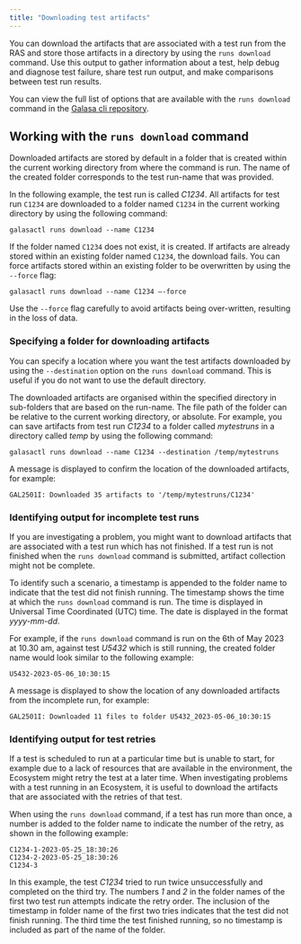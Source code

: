 ```yaml
---
title: "Downloading test artifacts"
---
```


You can download the artifacts that are associated with a test run from the RAS and store those artifacts in a directory by using the `runs download` command. Use this output to gather information about a test, help debug and diagnose test failure, share test run output, and make comparisons between test run results.

You can view the full list of options that are available with the `runs download` command in the 
<a href="https://github.com/galasa-dev/cli/blob/main/docs/generated/galasactl_runs_download.md#galasactl-runs-download" target="_blank">Galasa cli repository</a>.

## Working with the `runs download` command

Downloaded artifacts are stored by default in a folder that is created within the current working directory from where the command is run. The name of the created folder corresponds to the test run-name that was provided. 

In the following example, the test run is called _C1234_. All artifacts for test run `C1234` are downloaded to a folder named `C1234` in the current working directory by using the following command:

```
galasactl runs download --name C1234
```

If the folder named `C1234` does not exist, it is created. If artifacts are already stored within an existing folder named `C1234`, the download fails. You can force artifacts stored within an existing folder to be overwritten by using the `--force` flag:

```
galasactl runs download --name C1234 –-force
```

Use the `--force` flag carefully to avoid artifacts being over-written, resulting in the loss of data.

### Specifying a folder for downloading artifacts

You can specify a location where you want the test artifacts downloaded by using the `--destination` option on the `runs download` command. This is useful if you do not want to use the default directory. 

The downloaded artifacts are organised within the specified directory in sub-folders that are based on the run-name. The file path of the folder can be relative to the current working directory, or absolute. For example, you can save artifacts from test run _C1234_ to a folder called _mytestruns_ in a directory called _temp_ by using the following command:

```
galasactl runs download --name C1234 --destination /temp/mytestruns
```

A message is displayed to confirm the location of the downloaded artifacts, for example:

```
GAL2501I: Downloaded 35 artifacts to '/temp/mytestruns/C1234' 
```

### Identifying output for incomplete test runs 

If you are investigating a problem, you might want to download artifacts that are associated with a test run which has not finished. If a test run is not finished when the `runs download` command is submitted, artifact collection might not be complete.

To identify such a scenario, a timestamp is appended to the folder name to indicate that the test did not finish running. The timestamp shows the time at which the `runs download` command is run. The time is displayed in Universal Time Coordinated (UTC) time. The date is displayed in the format _yyyy-mm-dd_. 

For example, if the `runs download` command is run on the 6th of May 2023 at 10.30 am, against test _U5432_ which is still running, the created folder name would look similar to the following example:

```
U5432-2023-05-06_10:30:15
```

A message is displayed to show the location of any downloaded artifacts from the incomplete run, for example:

```
GAL2501I: Downloaded 11 files to folder U5432_2023-05-06_10:30:15
```

### Identifying output for test retries

If a test is scheduled to run at a particular time but is unable to start, for example due to a lack of resources that are available in the environment, the Ecosystem might retry the test at a later time. When investigating problems with a test running in an Ecosystem, it is useful to download the artifacts that are associated with the retries of that test.

When using the `runs download` command, if a test has run more than once, a number is added to the folder name to indicate the number of the retry, as shown in the following example:

```
C1234-1-2023-05-25_18:30:26
C1234-2-2023-05-25_18:30:26
C1234-3
```

In this example, the test _C1234_ tried to run twice unsuccessfully and completed on the third try. The numbers _1_ and _2_ in the folder names of the first two test run attempts indicate the retry order. The inclusion of the timestamp in folder name of the first two tries indicates that the test did not finish running. The third time the test finished running, so no timestamp is included as part of the name of the folder. 


